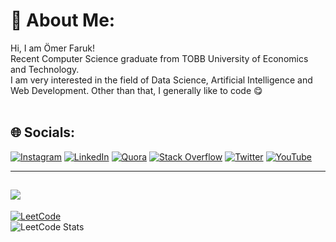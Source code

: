 # 💫 About Me:
Hi, I am Ömer Faruk!<br>Recent Computer Science graduate from TOBB University of Economics and Technology.<br>
I am very interested in the field of Data Science, Artificial Intelligence and Web Development. Other than that, I generally like to code 😋 <br> <br>
## 🌐 Socials:
[![Instagram](https://img.shields.io/badge/Instagram-%23E4405F.svg?logo=Instagram&logoColor=white)](https://instagram.com/omerfarukmerey) [![LinkedIn](https://img.shields.io/badge/LinkedIn-%230077B5.svg?logo=linkedin&logoColor=white)](https://linkedin.com/in/ömer-faruk-merey-8980b2204) [![Quora](https://img.shields.io/badge/Quora-%23B92B27.svg?logo=Quora&logoColor=white)](https://quora.com/profile/Ömer-Faruk-Merey) [![Stack Overflow](https://img.shields.io/badge/-Stackoverflow-FE7A16?logo=stack-overflow&logoColor=white)](https://stackoverflow.com/users/14270584) [![Twitter](https://img.shields.io/badge/Twitter-%231DA1F2.svg?logo=Twitter&logoColor=white)](https://twitter.com/realOFM) [![YouTube](https://img.shields.io/badge/YouTube-%23FF0000.svg?logo=YouTube&logoColor=white)](https://www.youtube.com/channel/UCIkVglXWl76GUY78f_lZ9qA) 

---
![](https://komarev.com/ghpvc/?username=OmerFarukMerey) 
---
[![LeetCode](https://img.shields.io/badge/LeetCode-000000?style=for-the-badge&logo=LeetCode&logoColor=white)](https://leetcode.com/CS_OFM) <br>
![LeetCode Stats](https://leetcode.card.workers.dev/CS_OFM?theme=auto&font=baloo&extension=null) 
<!-- Proudly created with GPRM ( https://gprm.itsvg.in ) -->
